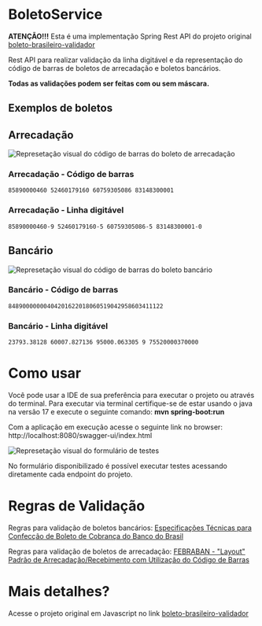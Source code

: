 # BoletoService

**ATENÇÃO!!!** Esta é uma implementação Spring Rest API do projeto original [boleto-brasileiro-validador](https://github.com/mcrvaz/boleto-brasileiro-validator/tree/master) 

Rest API para realizar validação da linha digitável e da representação do código de barras de boletos de arrecadação e boletos bancários. 

**Todas as validações podem ser feitas com ou sem máscara.**

## Exemplos de boletos

## Arrecadação
![Represetação visual do código de barras do boleto de arrecadação](https://i.imgur.com/AQmEn0S.png)
### Arrecadação - Código de barras
    85890000460 52460179160 60759305086 83148300001
### Arrecadação - Linha digitável
    85890000460-9 52460179160-5 60759305086-5 83148300001-0

## Bancário
![Represetação visual do código de barras do boleto bancário](https://i.imgur.com/FfCdC1Y.png)
### Bancário - Código de barras
    84890000000404201622018060519042958603411122
### Bancário - Linha digitável
    23793.38128 60007.827136 95000.063305 9 75520000370000

# Como usar

Você pode usar a IDE de sua preferência para executar o projeto ou através do terminal. Para executar via terminal certifique-se de estar usando o java na versão 17 e execute o seguinte comando: **mvn spring-boot:run** 

Com a aplicação em execução acesse o seguinte link no browser: http://localhost:8080/swagger-ui/index.html

![Represetação visual do formulário de testes](https://i.imgur.com/RWbcT2Q.jpg)

No formulário disponibilizado é possível executar testes acessando diretamente cada endpoint do projeto.

# Regras de Validação
Regras para validação de boletos bancários: [Especificações Técnicas
para Confecção de Boleto de Cobrança
do Banco do Brasil](http://www.bb.com.br/docs/pub/emp/empl/dwn/Doc5175Bloqueto.pdf)

Regras para validação de boletos de arrecadação: [FEBRABAN - "Layout" Padrão de Arrecadação/Recebimento
com Utilização do Código de Barras](https://cmsportal.febraban.org.br/Arquivos/documentos/PDF/Layout%20-%20C%C3%B3digo%20de%20Barras%20ATUALIZADO.pdf)

# Mais detalhes?

Acesse o projeto original em Javascript no link [boleto-brasileiro-validador](https://github.com/mcrvaz/boleto-brasileiro-validator/tree/master) 
